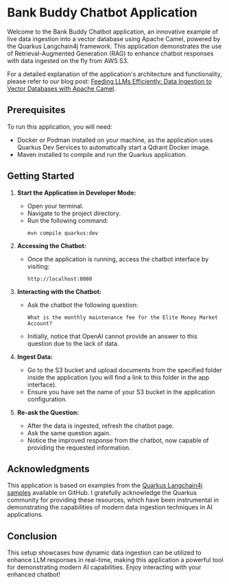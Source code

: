 # Bank Buddy Chatbot Application

Welcome to the Bank Buddy Chatbot application, an innovative example of live data ingestion into a vector database using Apache Camel, powered by the Quarkus Langchain4j framework. This application demonstrates the use of Retrieval-Augmented Generation (RAG) to enhance chatbot responses with data ingested on the fly from AWS S3.

For a detailed explanation of the application's architecture and functionality, please refer to our blog post: [Feeding LLMs Efficiently: Data Ingestion to Vector Databases with Apache Camel](#your-blog-post-link).

## Prerequisites

To run this application, you will need:
- Docker or Podman installed on your machine, as the application uses Quarkus Dev Services to automatically start a Qdrant Docker image.
- Maven installed to compile and run the Quarkus application.

## Getting Started

1. **Start the Application in Developer Mode:**
    - Open your terminal.
    - Navigate to the project directory.
    - Run the following command:
      ```
      mvn compile quarkus:dev
      ```

2. **Accessing the Chatbot:**
    - Once the application is running, access the chatbot interface by visiting:
      ```
      http://localhost:8080
      ```

3. **Interacting with the Chatbot:**
    - Ask the chatbot the following question:
      ```
      What is the monthly maintenance fee for the Elite Money Market Account?
      ```
    - Initially, notice that OpenAI cannot provide an answer to this question due to the lack of data.

4. **Ingest Data:**
    - Go to the S3 bucket and upload documents from the specified folder inside the application (you will find a link to this folder in the app interface).
    - Ensure you have set the name of your S3 bucket in the application configuration.

5. **Re-ask the Question:**
    - After the data is ingested, refresh the chatbot page.
    - Ask the same question again.
    - Notice the improved response from the chatbot, now capable of providing the requested information.

## Acknowledgments

This application is based on examples from the [Quarkus Langchain4j samples](https://github.com/quarkiverse/quarkus-langchain4j/) available on GitHub. I gratefully acknowledge the Quarkus community for providing these resources, which have been instrumental in demonstrating the capabilities of modern data ingestion techniques in AI applications.

## Conclusion

This setup showcases how dynamic data ingestion can be utilized to enhance LLM responses in real-time, making this application a powerful tool for demonstrating modern AI capabilities. Enjoy interacting with your enhanced chatbot!
